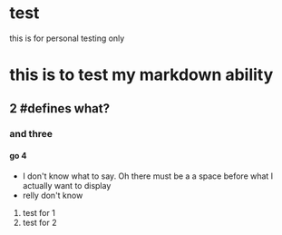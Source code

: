 # test
this is for personal testing only

# this is to test my markdown ability
## 2 #defines what?
### and three
#### go 4

- I don't know what to say. Oh there must be a a space before what I actually want to display
- relly don't know

1. test for 1
2. test for 2
